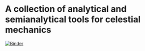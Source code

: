 # A collection of analytical and semianalytical tools for celestial mechanics

[![Binder](http://mybinder.org/badge.svg)](https://beta.mybinder.org/v2/gh/dtamayo/celmech/master)
